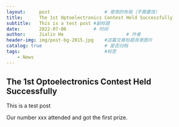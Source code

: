```yaml
---
layout:     post   				    # 使用的布局（不需要改）
title:      The 1st Optoelectronics Contest Held Successfully  				# 标题 
subtitle:   This is a test post #副标题
date:       2022-07-06			# 时间
author:     Jialin He						# 作者
header-img: img/post-bg-2015.jpg 	#这篇文章标题背景图片
catalog: true 						# 是否归档
tags:								#标签
    - News
---
```


## The 1st Optoelectronics Contest Held Successfully

This is a test post

 Our number xxx attended and got the first prize.
